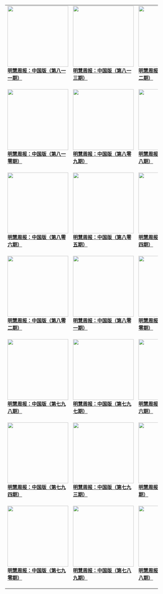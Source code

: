 |||||
|---|---|---|---|
|[<img width="200px" src="http://qikan.minghui.org/mhqkpage/qikanimage/2020/09/11/mhzb_814_pdf-cover.png" ><br/><b> 明慧周报：中国版（第八一一期）</b><br/><br/>](../pages/zhongguo/199314.md)|[<img width="200px" src="http://qikan.minghui.org/mhqkpage/qikanimage/2020/09/04/mhzb_813_pdf-cover.png" ><br/><b> 明慧周报：中国版（第八一三期）</b><br/><br/>](../pages/zhongguo/199222.md)|[<img width="200px" src="http://qikan.minghui.org/mhqkpage/qikanimage/2020/08/27/mhzb_812_pdf-cover.png" ><br/><b> 明慧周报：中国版（第八一二期）</b><br/><br/>](../pages/zhongguo/199111.md)|[<img width="200px" src="http://qikan.minghui.org/mhqkpage/qikanimage/2020/08/21/mhzb_811_pdf-cover.png" ><br/><b> 明慧周报：中国版（第八一一期）</b><br/><br/>](../pages/zhongguo/198960.md)|
|[<img width="200px" src="http://qikan.minghui.org/mhqkpage/qikanimage/2020/08/14/mhzb_810_pdf-cover.png" ><br/><b> 明慧周报：中国版（第八一零期）</b><br/><br/>](../pages/zhongguo/198842.md)|[<img width="200px" src="http://qikan.minghui.org/mhqkpage/qikanimage/2020/08/06/mhzb_809_pdf-cover.png" ><br/><b> 明慧周报：中国版（第八零九期）</b><br/><br/>](../pages/zhongguo/198732.md)|[<img width="200px" src="http://qikan.minghui.org/mhqkpage/qikanimage/2020/07/30/mhzb_808_pdf-cover.png" ><br/><b> 明慧周报：中国版（第八零八期）</b><br/><br/>](../pages/zhongguo/198626.md)|[<img width="200px" src="http://qikan.minghui.org/mhqkpage/qikanimage/2020/07/24/mhzb_807_pdf-cover.png" ><br/><b> 明慧周报：中国版（第八零七期）</b><br/><br/>](../pages/zhongguo/198465.md)|
|[<img width="200px" src="http://qikan.minghui.org/mhqkpage/qikanimage/2020/07/16/mhzb_806_pdf-cover.png" ><br/><b> 明慧周报：中国版（第八零六期）</b><br/><br/>](../pages/zhongguo/198361.md)|[<img width="200px" src="http://qikan.minghui.org/mhqkpage/qikanimage/2020/07/10/mhzb_805_pdf-cover.png" ><br/><b> 明慧周报：中国版（第八零五期）</b><br/><br/>](../pages/zhongguo/198281.md)|[<img width="200px" src="http://qikan.minghui.org/mhqkpage/qikanimage/2020/07/02/mhzb_804_pdf-cover.png" ><br/><b> 明慧周报：中国版（第八零四期）</b><br/><br/>](../pages/zhongguo/198182.md)|[<img width="200px" src="http://qikan.minghui.org/mhqkpage/qikanimage/2020/06/25/mhzb_803_pdf-cover.png" ><br/><b> 明慧周报：中国版（第八零三期）</b><br/><br/>](../pages/zhongguo/198093.md)|
|[<img width="200px" src="http://qikan.minghui.org/mhqkpage/qikanimage/2020/06/19/mhzb_802_pdf-cover.png" ><br/><b> 明慧周报：中国版（第八零二期）</b><br/><br/>](../pages/zhongguo/198008.md)|[<img width="200px" src="http://qikan.minghui.org/mhqkpage/qikanimage/2020/06/12/mhzb_801_pdf-cover.png" ><br/><b> 明慧周报：中国版（第八零一期）</b><br/><br/>](../pages/zhongguo/197929.md)|[<img width="200px" src="http://qikan.minghui.org/mhqkpage/qikanimage/2020/06/04/mhzb_800_pdf-cover.png" ><br/><b> 明慧周报：中国版（第八零零期）</b><br/><br/>](../pages/zhongguo/197837.md)|[<img width="200px" src="http://qikan.minghui.org/mhqkpage/qikanimage/2020/05/28/mhzb_799_pdf-cover.png" ><br/><b> 明慧周报：中国版（第七九九期）</b><br/><br/>](../pages/zhongguo/197753.md)|
|[<img width="200px" src="http://qikan.minghui.org/mhqkpage/qikanimage/2020/05/22/mhzb_798_pdf-cover.png" ><br/><b> 明慧周报：中国版（第七九八期）</b><br/><br/>](../pages/zhongguo/197657.md)|[<img width="200px" src="http://qikan.minghui.org/mhqkpage/qikanimage/2020/05/14/mhzb_797_pdf-cover.png" ><br/><b> 明慧周报：中国版（第七九七期）</b><br/><br/>](../pages/zhongguo/197570.md)|[<img width="200px" src="http://qikan.minghui.org/mhqkpage/qikanimage/2020/05/07/mhzb_796_pdf-cover.png" ><br/><b> 明慧周报：中国版（第七九六期）</b><br/><br/>](../pages/zhongguo/197474.md)|[<img width="200px" src="http://qikan.minghui.org/mhqkpage/qikanimage/2020/04/30/mhzb_795_pdf-cover.png" ><br/><b> 明慧周报：中国版（第七九五期）</b><br/><br/>](../pages/zhongguo/197385.md)|
|[<img width="200px" src="http://qikan.minghui.org/mhqkpage/qikanimage/2020/04/24/mhzb_794_pdf-cover.png" ><br/><b> 明慧周报：中国版（第七九四期）</b><br/><br/>](../pages/zhongguo/197294.md)|[<img width="200px" src="http://qikan.minghui.org/mhqkpage/qikanimage/2020/04/17/mhzb_793_pdf-cover.png" ><br/><b> 明慧周报：中国版（第七九三期）</b><br/><br/>](../pages/zhongguo/197205.md)|[<img width="200px" src="http://qikan.minghui.org/mhqkpage/qikanimage/2020/04/09/mhzb_792_pdf-cover.png" ><br/><b> 明慧周报：中国版（第792期）</b><br/><br/>](../pages/zhongguo/197123.md)|[<img width="200px" src="http://qikan.minghui.org/mhqkpage/qikanimage/2020/04/03/mhzb_791_pdf-cover.png" ><br/><b> 明慧周报：中国版（第七九一期）</b><br/><br/>](../pages/zhongguo/197043.md)|
|[<img width="200px" src="http://qikan.minghui.org/mhqkpage/qikanimage/2020/03/26/mhzb_790_pdf-cover.png" ><br/><b> 明慧周报：中国版（第七九零期）</b><br/><br/>](../pages/zhongguo/196954.md)|[<img width="200px" src="http://qikan.minghui.org/mhqkpage/qikanimage/2020/03/19/mhzb_789_pdf-cover.png" ><br/><b> 明慧周报：中国版（第七八九期）</b><br/><br/>](../pages/zhongguo/196881.md)|[<img width="200px" src="http://qikan.minghui.org/mhqkpage/qikanimage/2020/03/12/mhzb_788_pdf-cover.png" ><br/><b> 明慧周报：中国版（第七八八期）</b><br/><br/>](../pages/zhongguo/196794.md)|[<img width="200px" src="http://qikan.minghui.org/mhqkpage/qikanimage/2020/03/05/mhzb_787_pdf-cover.png" ><br/><b> 明慧周报：中国版（第七八七期）</b><br/><br/>](../pages/zhongguo/196701.md)|
